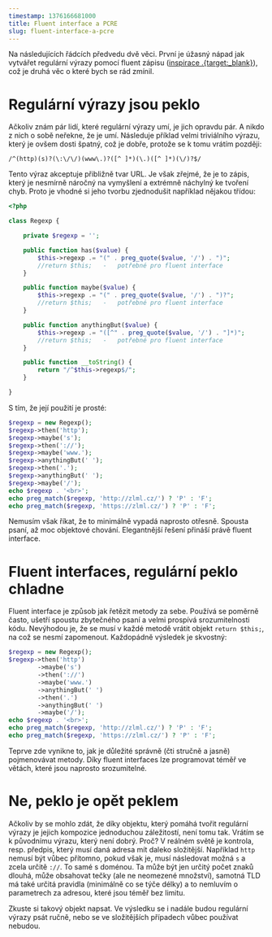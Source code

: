 ```yaml
---
timestamp: 1376166681000
title: Fluent interface a PCRE
slug: fluent-interface-a-pcre
---
```

Na následujících řádcích předvedu dvě věci. První je úžasný nápad jak vytvářet regulární výrazy pomocí fluent zápisu ([inspirace .{target:_blank}](https://github.com/VerbalExpressions/PHPVerbalExpressions/blob/master/VerbalExpressions.php)), což je druhá věc o které bych se rád zmínil.

# Regulární výrazy jsou peklo

Ačkoliv znám pár lidí, které regulární výrazy umí, je jich opravdu pár. A nikdo z nich o sobě neřekne, že je umí. Následuje příklad velmi triviálního výrazu, který je ovšem dosti špatný, což je dobře, protože se k tomu vrátím později:

```
/^(http)(s)?(\:\/\/)(www\.)?([^ ]*)(\.)([^ ]*)(\/)?$/
```

Tento výraz akceptuje přibližně tvar URL. Je však zřejmé, že je to zápis, který je nesmírně náročný na vymyšlení a extrémně náchylný ke tvoření chyb. Proto je vhodné si jeho tvorbu zjednodušit například nějakou třídou:

```php
<?php

class Regexp {

	private $regexp = '';

	public function has($value) {
		$this->regexp .= "(" . preg_quote($value, '/') . ")";
		//return $this;   -   potřebné pro fluent interface
	}

	public function maybe($value) {
		$this->regexp .= "(" . preg_quote($value, '/') . ")?";
		//return $this;   -   potřebné pro fluent interface
	}

	public function anythingBut($value) {
		$this->regexp .= "([^" . preg_quote($value, '/') . "]*)";
		//return $this;   -   potřebné pro fluent interface
	}

	public function __toString() {
		return "/^$this->regexp$/";
	}

}
```

S tím, že její použití je prosté:

```php
$regexp = new Regexp();
$regexp->then('http');
$regexp->maybe('s');
$regexp->then('://');
$regexp->maybe('www.');
$regexp->anythingBut(' ');
$regexp->then('.');
$regexp->anythingBut(' ');
$regexp->maybe('/');
echo $regexp . '<br>';
echo preg_match($regexp, 'http://zlml.cz/') ? 'P' : 'F';
echo preg_match($regexp, 'https://zlml.cz/') ? 'P' : 'F';
```

Nemusím však říkat, že to minimálně vypadá naprosto otřesně. Spousta psaní, až moc objektové chování. Elegantnější řešení přináší právě fluent interface.

# Fluent interfaces, regulární peklo chladne

Fluent interface je způsob jak řetězit metody za sebe. Používá se poměrně často, ušetří spoustu zbytečného psaní a velmi prospívá srozumitelnosti kódu. Nevýhodou je, že se musí v každé metodě vrátit objekt <code>return $this;</code>, na což se nesmí zapomenout. Každopádně výsledek je skvostný:

```php
$regexp = new Regexp();
$regexp->then('http')
		->maybe('s')
		->then('://')
		->maybe('www.')
		->anythingBut(' ')
		->then('.')
		->anythingBut(' ')
		->maybe('/');
echo $regexp . '<br>';
echo preg_match($regexp, 'http://zlml.cz/') ? 'P' : 'F';
echo preg_match($regexp, 'https://zlml.cz/') ? 'P' : 'F';
```

Teprve zde vynikne to, jak je důležité správně (čti stručně a jasně) pojmenovávat metody. Díky fluent interfaces lze programovat téměř ve větách, které jsou naprosto srozumitelné.

# Ne, peklo je opět peklem

Ačkoliv by se mohlo zdát, že díky objektu, který pomáhá tvořit regulární výrazy je jejich kompozice jednoduchou záležitostí, není tomu tak. Vrátím se k původnímu výrazu, který není dobrý. Proč? V reálném světě je kontrola, resp. předpis, který musí daná adresa mít daleko složitější. Například <code>http</code> nemusí být vůbec přítomno, pokud však je, musí následovat možná <code>s</code> a zcela určitě <code>://</code>. To samé s doménou. Ta může být jen určitý počet znaků dlouhá, může obsahovat tečky (ale ne neomezené množství), samotná TLD má také určitá pravidla (minimálně co se týče délky) a to nemluvím o parametrech za adresou, které jsou téměř bez limitu.

Zkuste si takový objekt napsat. Ve výsledku se i nadále budou regulární výrazy psát ručně, nebo se ve složitějších případech vůbec používat nebudou.